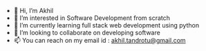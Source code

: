 - 👋 Hi, I’m Akhil
- 👀 I’m interested in Software Development from scratch 
- 🌱 I’m currently learning full stack web development using python
- 💞️ I’m looking to collaborate on developing software
- 📫 You can reach on my email id : akhil.tandrotu@gmail.com

<!---
Akhil-146/Akhil-146 is a ✨ special ✨ repository because its `README.md` (this file) appears on your GitHub profile.
You can click the Preview link to take a look at your changes.
--->
